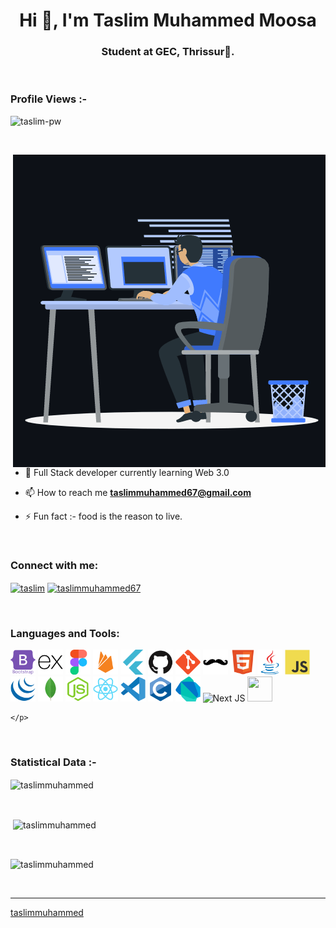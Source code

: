 <h1 align="center">Hi 👋, I'm Taslim Muhammed Moosa</h1>
<h3 align="center">Student at GEC, Thrissur🌟.</h3>

<br>

<p align="right"> <h3>Profile Views :-</h3> <img src="https://komarev.com/ghpvc/?username=taslimmuhammed&label=Profile%20views&color=0e75b6&style=flat"
    alt="taslim-pw" /> 
  </p>

<br>

<p><img align="right" src="https://github.com/taslimmuhammed/taslimmuhammed/blob/main/ts1.gif" alt="taslimmuhammed" /></p>


- 🌱 Full Stack developer currently learning Web 3.0

- 📫 How to reach me **taslimmuhammed67@gmail.com**

- ⚡ Fun fact :- food is the reason to live.

<br>

<h3 align="left">Connect with me:</h3>
<p align="left">
  <a href="https://linkedin.com/in/taslim-muhammed-moosa-71b46720b" target="blank"><img align="center"
      src="https://raw.githubusercontent.com/rahuldkjain/github-profile-readme-generator/master/src/images/icons/Social/linked-in-alt.svg"
      alt="taslim" height="30" width="40" /></a>
  <!-- <a href="https://fb.com/adam pithen wala" target="blank"><img align="center"
      src="https://raw.githubusercontent.com/rahuldkjain/github-profile-readme-generator/master/src/images/icons/Social/facebook.svg"
      alt="adam pithen wala" height="30" width="40" /></a> -->
  <a href="https://www.instagram.com/taslimmuhammed67/" target="blank"><img align="center"
      src="https://raw.githubusercontent.com/rahuldkjain/github-profile-readme-generator/master/src/images/icons/Social/instagram.svg"
      alt="taslimmuhammed67" height="30" width="40" /></a>
  <!-- <a href="https://www.hackerrank.com/adampithewan" target="blank"><img align="center"
      src="https://raw.githubusercontent.com/rahuldkjain/github-profile-readme-generator/master/src/images/icons/Social/hackerrank.svg"
      alt="adampithewan" height="30" width="40" /></a> -->
</p>

<br>

<h3 align="left">Languages and Tools:</h3>
<p align="left"><a>
    <img src="https://raw.githubusercontent.com/devicons/devicon/master/icons/bootstrap/bootstrap-plain-wordmark.svg"alt="css" width="40" height="40"/> 
</a><a>  
<img src="https://github.com/devicons/devicon/blob/master/icons/express/express-original.svg" alt="Express" width="40" height="40" />
</a><a>  
    <img src="https://github.com/devicons/devicon/blob/master/icons/figma/figma-original.svg" alt="Figma" width="40" height="40" />
</a><a>  
    <img src="https://github.com/devicons/devicon/blob/master/icons/firebase/firebase-plain.svg" alt="FireBase" width="40" height="40" />
</a><a>  
    <img src="https://github.com/devicons/devicon/blob/master/icons/flutter/flutter-plain.svg" alt="Flutter" width="40" height="40" />
</a><a>  
    <img src="https://github.com/devicons/devicon/blob/master/icons/github/github-original.svg" alt="Github" width="40" height="40" />
</a><a>  
    <img src="https://github.com/devicons/devicon/blob/master/icons/git/git-original.svg" alt="Git" width="40" height="40" />
</a><a>  
    <img src="https://github.com/devicons/devicon/blob/master/icons/handlebars/handlebars-original.svg" alt="HandleBars" width="40" height="40" />
</a><a>  
    <img src="https://github.com/devicons/devicon/blob/master/icons/html5/html5-original.svg" alt="HTML5" width="40" height="40" />
</a><a>  
    <img src="https://github.com/devicons/devicon/blob/master/icons/java/java-original.svg" alt="JAVA" width="40" height="40" />
</a><a>  
    <img src="https://github.com/devicons/devicon/blob/master/icons/javascript/javascript-original.svg" alt="JavaScript" width="40" height="40" />
</a><a>     
    <img src="https://github.com/devicons/devicon/blob/master/icons/jquery/jquery-original.svg" alt="Jquery" width="40" height="40" />
 </a><a>     
    <img src="https://github.com/devicons/devicon/blob/master/icons/mongodb/mongodb-original.svg" alt="MongoDB" width="40" height="40" />
</a><a>      
   <img src="https://github.com/devicons/devicon/blob/master/icons/nodejs/nodejs-original.svg" alt="node js" width="40" height="40" />
</a><a>  
    <img src="https://github.com/devicons/devicon/blob/master/icons/react/react-original.svg" alt="React JS" width="40" height="40" />
</a><a>     
    <img src="https://github.com/devicons/devicon/blob/master/icons/vscode/vscode-original.svg" alt="VS code" width="40" height="40" />
</a><a>      
    <img src="https://github.com/devicons/devicon/blob/master/icons/c/c-original.svg" alt="C" width="40" height="40" />
</a><a>     
    <img src="https://github.com/devicons/devicon/blob/master/icons/dart/dart-original.svg" alt="Dart" width="40" height="40" /> 
     </a>
     <a>     
    <img src="https://www.drupal.org/files/project-images/nextjs-drupal.jpg" alt="Next JS" width="40" height="40" /> 
     </a>
    <a>     
    <img src="https://ih1.redbubble.net/image.525157175.0839/flat,750x,075,f-pad,750x1000,f8f8f8.jpg" width="40" height="40" /> 
     </a>
    
    </p>
<br>

<h3>Statistical Data :-</h3>
<p><img align="center"
    src="https://github-readme-stats.vercel.app/api/top-langs?username=taslimmuhammed&show_icons=true&locale=en&layout=compact"
    alt="taslimmuhammed" /></p>

<br>

<p>&nbsp;<img align="center" src="https://github-readme-stats.vercel.app/api?username=taslimmuhammed&show_icons=true&locale=en"
    alt="taslimmuhammed" /></p>

<br>

<p><img align="center" src="https://github-readme-streak-stats.herokuapp.com/?user=taslimmuhammed&" alt="taslimmuhammed" /></p>

<br>
<!-- <h3>Trophies :-</h3>
<p align="left"> <a href="https://github.com/ryo-ma/github-profile-trophy"><img
      src="https://github-profile-trophy.vercel.app/?username=taslimmuhammed" alt="taslimmuhammed" /></a> </p>

<p align="left"> <a href="https://twitter.com/" target="blank"><img
      src="https://img.shields.io/twitter/follow/?logo=twitter&style=for-the-badge" alt="" /></a> </p> -->


------------------------------------------------------------------------------------------------------------------------------------------
[taslimmuhammed](https://github.com/taslimmuhammed)
